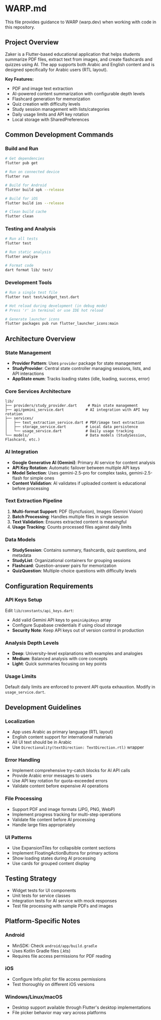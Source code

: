 # WARP.md

This file provides guidance to WARP (warp.dev) when working with code in this repository.

## Project Overview

Zaker is a Flutter-based educational application that helps students summarize PDF files, extract text from images, and create flashcards and quizzes using AI. The app supports both Arabic and English content and is designed specifically for Arabic users (RTL layout).

**Key Features:**
- PDF and image text extraction 
- AI-powered content summarization with configurable depth levels
- Flashcard generation for memorization
- Quiz creation with difficulty levels
- Study session management with lists/categories
- Daily usage limits and API key rotation
- Local storage with SharedPreferences

## Common Development Commands

### Build and Run
```bash
# Get dependencies
flutter pub get

# Run on connected device
flutter run

# Build for Android
flutter build apk --release

# Build for iOS
flutter build ios --release

# Clean build cache
flutter clean
```

### Testing and Analysis
```bash
# Run all tests
flutter test

# Run static analysis
flutter analyze

# Format code
dart format lib/ test/
```

### Development Tools
```bash
# Run a single test file
flutter test test/widget_test.dart

# Hot reload during development (in debug mode)
# Press 'r' in terminal or use IDE hot reload

# Generate launcher icons
flutter packages pub run flutter_launcher_icons:main
```

## Architecture Overview

### State Management
- **Provider Pattern**: Uses `provider` package for state management
- **StudyProvider**: Central state controller managing sessions, lists, and API interactions
- **AppState enum**: Tracks loading states (idle, loading, success, error)

### Core Services Architecture
```
lib/
├── providers/study_provider.dart     # Main state management
├── api/gemini_service.dart          # AI integration with API key rotation
├── services/
│   ├── text_extraction_service.dart # PDF/image text extraction
│   ├── storage_service.dart         # Local data persistence
│   └── usage_service.dart           # Daily usage tracking
└── models/                          # Data models (StudySession, Flashcard, etc.)
```

### AI Integration
- **Google Generative AI (Gemini)**: Primary AI service for content analysis
- **API Key Rotation**: Automatic failover between multiple API keys
- **Model Selection**: Uses gemini-2.5-pro for complex tasks, gemini-2.5-flash for simple ones
- **Content Validation**: AI validates if uploaded content is educational before processing

### Text Extraction Pipeline
1. **Multi-format Support**: PDF (Syncfusion), Images (Gemini Vision)
2. **Batch Processing**: Handles multiple files in single session
3. **Text Validation**: Ensures extracted content is meaningful
4. **Usage Tracking**: Counts processed files against daily limits

### Data Models
- **StudySession**: Contains summary, flashcards, quiz questions, and metadata
- **StudyList**: Organizational containers for grouping sessions
- **Flashcard**: Question-answer pairs for memorization
- **QuizQuestion**: Multiple-choice questions with difficulty levels

## Configuration Requirements

### API Keys Setup
Edit `lib/constants/api_keys.dart`:
- Add valid Gemini API keys to `geminiApiKeys` array
- Configure Supabase credentials if using cloud storage
- **Security Note**: Keep API keys out of version control in production

### Analysis Depth Levels
- **Deep**: University-level explanations with examples and analogies
- **Medium**: Balanced analysis with core concepts
- **Light**: Quick summaries focusing on key points

### Usage Limits
Default daily limits are enforced to prevent API quota exhaustion. Modify in `usage_service.dart`.

## Development Guidelines

### Localization
- App uses Arabic as primary language (RTL layout)
- English content support for international materials
- All UI text should be in Arabic
- Use `Directionality(textDirection: TextDirection.rtl)` wrapper

### Error Handling
- Implement comprehensive try-catch blocks for AI API calls
- Provide Arabic error messages to users
- Use API key rotation for quota-exceeded errors
- Validate content before expensive AI operations

### File Processing
- Support PDF and image formats (JPG, PNG, WebP)
- Implement progress tracking for multi-step operations
- Validate file content before AI processing
- Handle large files appropriately

### UI Patterns
- Use ExpansionTiles for collapsible content sections
- Implement FloatingActionButtons for primary actions
- Show loading states during AI processing
- Use cards for grouped content display

## Testing Strategy

- Widget tests for UI components
- Unit tests for service classes
- Integration tests for AI service with mock responses
- Test file processing with sample PDFs and images

## Platform-Specific Notes

### Android
- MinSDK: Check `android/app/build.gradle` 
- Uses Kotlin Gradle files (.kts)
- Requires file access permissions for PDF reading

### iOS
- Configure Info.plist for file access permissions
- Test thoroughly on different iOS versions

### Windows/Linux/macOS
- Desktop support available through Flutter's desktop implementations
- File picker behavior may vary across platforms